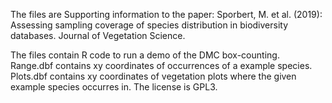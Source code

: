 The files are Supporting information to the paper:
Sporbert, M. et al. (2019): Assessing sampling coverage of species distribution in biodiversity databases. Journal of Vegetation Science. 
 
The files contain R code to run a demo of the DMC box-counting.  
Range.dbf contains xy coordinates of occurrences of a example species.
Plots.dbf contains xy coordinates of vegetation plots where the given example species occurres in.
The license is GPL3.
